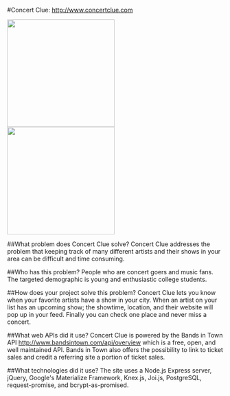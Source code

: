 #Concert Clue: http://www.concertclue.com

<div style="margin-right: 20px; display: inline-block;">
<img src="http://i.giphy.com/l0HlG9Cn2BTH4btnO.gif" height="250">
</div>
<img src="http://i.giphy.com/l0HlT2gqktrz5HmV2.gif" height="250">



##What problem does Concert Clue solve?
Concert Clue addresses the problem that keeping track of many different artists and their shows in your area can be difficult and time consuming.

##Who has this problem?
People who are concert goers and music fans. The targeted demographic is young and enthusiastic college students.

##How does your project solve this problem?
Concert Clue lets you know when your favorite artists have a show in your city. When an artist on your list has an upcoming show; the showtime, location, and their website will pop up in your feed.  Finally you can check one place and never miss a concert.

##What web APIs did it use?
Concert Clue is powered by the Bands in Town API http://www.bandsintown.com/api/overview which is a free, open, and well maintained API. Bands in Town also offers the possibility to link to ticket sales and credit a referring site a portion of ticket sales.

##What technologies did it use?
The site uses a Node.js Express server, jQuery, Google's Materialize Framework, Knex.js, Joi.js, PostgreSQL, request-promise, and bcrypt-as-promised.
